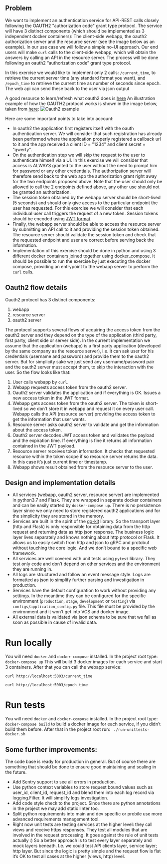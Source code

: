 ## Problem 
We want to implement an authentication service for API-REST calls closely following the OAUTH2 "authorization code" grant type protocol. The service will have 3 distinct components (which should be implemented as 3 independent docker containers): The client-side webapp, the oauth2 authorization server and the resource server (see the image below as an example).
In our use case we will follow a simple no-UI approach. Our end users will make `curl` calls to the client-side webapp, which will obtain the answers by calling an API in the resource server. The process will be done following an oauth2 “authorization code” grant type protocol.

In this exercise we would like to implement only 2 calls: `/current_time`, to retrieve the current server time (any standard format you want), and `/epoch_time` to retrieve the current time as number of seconds since epoch. The web api can send these back to the user via json output

A good resource to learn/refresh what oauth2 does is [here](https://oauth.net/2/grant-types/authorization-code/)
An illustration example of how the OAUTH2 protocol works is shown in the image below, taken from [here](https://docs.oracle.com/cd/E82085_01/160023/JOS%20Implementation%20Guide/Output/oauth.htm):
![Oauth2 example](https://docs.oracle.com/cd/E82085_01/160023/JOS%20Implementation%20Guide/Output/img/oauth2-arch.png)

Here are some important points to take into account:

* In oauth2 the application first registers itself with the oauth authentication server. We will consider that such registration has already been performed where the application properly registered a callback url to it and the app received a client ID = "1234" and client secret = "qwerty".
* On the authentication step we will skip the request to the user to authenticate himself via a UI. In this exercise we will consider that access is ALWAYS granted to the user without the need to prompt him for password or any other credentials. The authorization server will therefore send back to the web app the authorization grant right away for the two endpoints proposed above. Note that the user should only be allowed to call the 2 endpoints defined above, any other use should not be granted an authorization.
* The session token obtained by the webapp server should be short-lived (5 seconds) and should only give access to the particular endpoint the user has requested. For this exercise we will consider that each individual user call triggers the request of a new token. Session tokens should be encoded using [JWT format](https://jwt.io). 
* Finally, the webapp server should be able to access the resource server by submitting an API call to it and providing the session token obtained. The resource server should validate the session token and check that the requested endpoint and user are correct before serving back the information. 
* Implementation of this exercise should be done in python and using 3 different docker containers joined together using docker_compose. It should be possible to run the exercise by just executing the docker compose, providing an entrypoint to the webapp server to perform the `curl` calls.

## Oauth2 flow details
Oauth2 protocol has 3 distinct components:
1. webapp 
2. resource server
3. oauth2 server


The protocol supports several flows of acquiring the access token from the oauth2 server and they depend on the type of the application (third party, first party, client side or server side). In the current implementation we assume that the application (webapp) is a first party application (developed by the same company as the resource server), i.e. it can ask user for his credentials (username and password) and provide them to the oauth2 server. But for simplicity sake we just send any username/password pair and the oauth2 server must accept them, to skip the interaction with the user.
So the flow looks like that: 
1. User calls webapp by `curl`.
2. Webapp requests access token from the oauth2 server.
3. Oauth2 server validates the application and if everything is OK. Issues a new access token in the JWT format.
3. Webapp gets access token from the oauth2 server. The token is short-lived so we don’t store it in webapp and request it on every user call. Webapp calls the API (resource server) providing the access token to get the information that user wants.
4. Resource server asks oauth2 server to validate and get the information about the access token. 
5. Oauth2 server decodes JWT access token and validates the payload and the expiration time. If everything is fine it returns
all information contained in the JWT payload.
6. Resource server receives token information. It checks that requested resource within the token scope if so resource server returns the data. In this case it’s just current time or timestamp.
5. Webapp shows result obtained from the resource server to the user.


## Design and implementation details 
* All services (webapp, oauth2 server, resource server) are implemented in python3.7 and Flask. They are wrapped in separate docker containers and can be easily started by `docker-compose up`. There is no persistence layer since we only need to store registered oauth2 applications and for the simplicity they are stored in the memory.
* Services are built in the spirit of the [go-kit](https://github.com/go-kit/kit) library. So the transport layer (http and Flask) is only responsible for obtaining data from the http request and returning data as http json response. The business logic layer lives separately and knows nothing about http protocol or Flask. It allows us to easily switch from http and json to gRPC and protobuf without touching the core logic. And we don’t bound to a specific web framework.
* All services are well covered with unit tests using `pytest` library. They test only code and don’t depend on other services and the environment they are running in.
* All logs are structured and follow an event message style. Logs are formatted as json to simplify further parsing and investigation in production.
* Services have the default configuration to work without providing any settings. In the meantime they can be configured for the specific environment (`production`, `stage`, `development` or `testing`) via `configs/application_config.py` file. This file must be provided by the environment and it won’t get into VCS and docker image.
* All external data is validated via json schema to be sure that we fail as soon as possible in cause of invalid data.


# Run locally
You will need `docker` and `docker-compose` installed. 
In the project root type: `docker-compose up`
This will build 3 docker images for each service and start 3 containers. After that you can call the webapp service:

`curl http://localhost:5003/current_time`

`curl http://localhost:5003/epoch_time`


# Run tests
You will need `docker` and `docker-compose` installed. 
In the project root type: `docker-compose build` to build a docker image for each service, if you didn’t build them before.
After that in the project root run:
` ./run-unittests-docker.sh`


## Some further improvements:
The code base is ready for production in general. But of course there are something that should be done to ensure good maintaining and scaling in the future.
* Add Sentry support to see all errors in production.
* Use python context variables to store request bound values such as user_id, client_id, request_id and blend them into each log record via logging.Filter. It will simplify logs investigation.
* Add code style check to the project. Since there are python annotations in the project we may add static linter too.
* Split python requirements into main and dev specific or probile use more advanced requirements management tool.
* Right now unit tests are testing services at the higher level: they call views and receive https responses. They test all modules that are involved in the request processing. It goes against the rule of unit tests actually :) So a better approach is to test every layer separately and mock layers beneath. I.e. we could test API clients layer, service layer; http layer. But since the logic is pretty simple and the request flow is flat it’s OK to test all cases at the higher (views, http) level.
